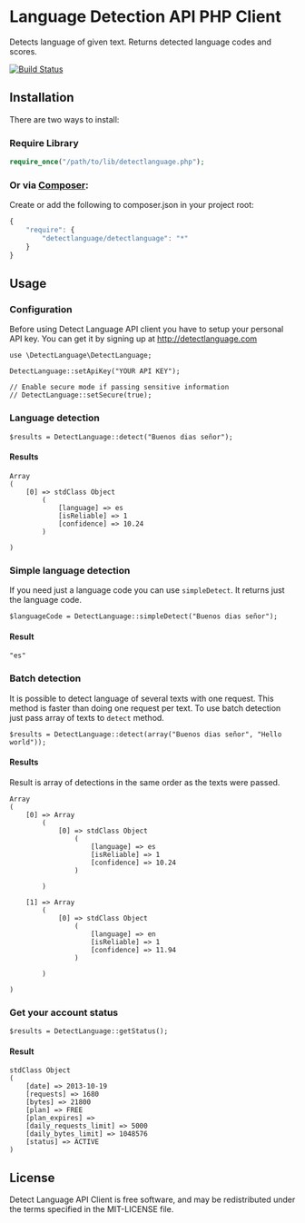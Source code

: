 Language Detection API PHP Client
========

Detects language of given text. Returns detected language codes and scores.

[![Build Status](https://secure.travis-ci.org/detectlanguage/detectlanguage-php.png)](http://travis-ci.org/detectlanguage/detectlanguage-php)

## Installation

There are two ways to install:

### Require Library

```php
require_once("/path/to/lib/detectlanguage.php");
```

### Or via [Composer](http://getcomposer.org/):

Create or add the following to composer.json in your project root:
```javascript
{
    "require": {
        "detectlanguage/detectlanguage": "*"
    }
}
```

## Usage

### Configuration

Before using Detect Language API client you have to setup your personal API key.
You can get it by signing up at http://detectlanguage.com

    use \DetectLanguage\DetectLanguage;

    DetectLanguage::setApiKey("YOUR API KEY");

    // Enable secure mode if passing sensitive information
    // DetectLanguage::setSecure(true);

### Language detection

    $results = DetectLanguage::detect("Buenos dias señor");

#### Results

    Array
    (
        [0] => stdClass Object
            (
                [language] => es
                [isReliable] => 1
                [confidence] => 10.24
            )

    )

### Simple language detection

If you need just a language code you can use `simpleDetect`. It returns just the language code.

    $languageCode = DetectLanguage::simpleDetect("Buenos dias señor");

#### Result

    "es"

### Batch detection

It is possible to detect language of several texts with one request.
This method is faster than doing one request per text.
To use batch detection just pass array of texts to `detect` method.

    $results = DetectLanguage::detect(array("Buenos dias señor", "Hello world"));

#### Results

Result is array of detections in the same order as the texts were passed.

    Array
    (
        [0] => Array
            (
                [0] => stdClass Object
                    (
                        [language] => es
                        [isReliable] => 1
                        [confidence] => 10.24
                    )

            )

        [1] => Array
            (
                [0] => stdClass Object
                    (
                        [language] => en
                        [isReliable] => 1
                        [confidence] => 11.94
                    )

            )

    )

### Get your account status

    $results = DetectLanguage::getStatus();

#### Result

    stdClass Object
    (
        [date] => 2013-10-19
        [requests] => 1680
        [bytes] => 21800
        [plan] => FREE
        [plan_expires] =>
        [daily_requests_limit] => 5000
        [daily_bytes_limit] => 1048576
        [status] => ACTIVE
    )

## License

Detect Language API Client is free software, and may be redistributed under the terms specified in the MIT-LICENSE file.
